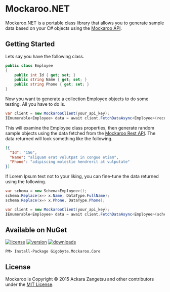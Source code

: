 # Mockaroo.NET
Mockaroo.NET is a portable class library that allows you to generate sample data based on your C# objects using the [Mockaroo API](https://www.mockaroo.com/).

## Getting Started
Lets say you have the following class.

```csharp
public class Employee
{
	public int Id { get; set; }
	public string Name { get; set; }
	public string Phone { get; set; } 
} 
```

Now you want to generate a collection Employee objects to do some testing. All you have to do is.

```csharp
var client = new MockarooClient(your_api_key);
IEnumerable<Employee> data = await client.FetchDataAsync<Employee>(records: 100);
```

This will examine the Employee class properties, then generate random sample objects using the data fetched from the [Mockaroo Rest API](https://www.mockaroo.com/api/docs). The data returned will look something like the following.

```json
[{
  "Id": "156",
  "Name": "aliquam erat volutpat in congue etiam",
  "Phone": "adipiscing molestie hendrerit at vulputate"
}]
```

If Lorem Ipsum text not to your liking, you can fine-tune the data returned using the following.

```csharp
var schema = new Schema<Employee>();
schema.Replace(x=> x.Name, DataType.FullName);
schema.Replace(x=> x.Phone, DataType.Phone);

var client = new MockarooClient(your_api_key);
IEnumerable<Employee> data = await client.FetchDataAsync<Employee>(schema, records: 100);
```

## Available on NuGet
[![license](https://img.shields.io/badge/license-MIT%20License-blue.svg)](https://github.com/Ackara/Mockaroo.NET/blob/master/LICENSE)
[![version](https://img.shields.io/nuget/v/Gigobyte.Daterpillar.Core.svg?style=flat-square)](https://www.nuget.org/packages?q=Gigobyte.Daterpillar.Core)
[![downloads](https://img.shields.io/nuget/dt/Gigobyte.Daterpillar.Core.svg)](https://img.shields.io/nuget/dt/Gigobyte.Daterpillar.Core.svg)

```
PM> Install-Package Gigobyte.Mockaroo.Core
```

## License
Mockaroo is Copyright © 2015 Ackara Zangetsu and other contributors under the [MIT License](https://opensource.org/licenses/MIT).